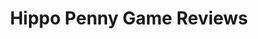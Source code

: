 ---
title: Hippo Penny Game Reviews
layout: scoredetail
permalink: /meta-score/marvels-spider-man-2
header:
  teaser: /assets/images/marvels-spider-man-2.jpg
  video:
    id: cQ52ZQs6rwo
    provider: youtube
---
